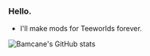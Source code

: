 ### Hello.

- I'll make mods for Teeworlds forever.

![Bamcane's GitHub stats](https://github-readme-stats.vercel.app/api?username=Bamcane&show_icons=true&theme=algolia)
